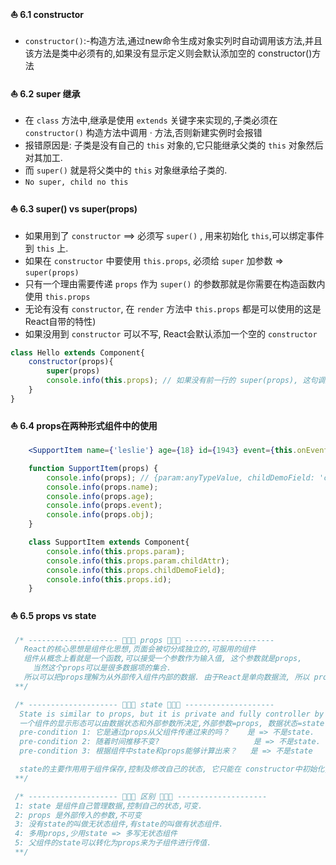 #### ⛵ 6.1 constructor
- `constructor()`:-构造方法,通过new命令生成对象实列时自动调用该方法,并且该方法是类中必须有的,如果没有显示定义则会默认添加空的 constructor()方法


#### ⛵ 6.2 super 继承
- 在 `class` 方法中,继承是使用 `extends` 关键字来实现的,子类必须在 `constructor()` 构造方法中调用 · 方法,否则新建实例时会报错
- 报错原因是: 子类是没有自己的 `this` 对象的,它只能继承父类的 `this` 对象然后对其加工. 
- 而 `super()` 就是将父类中的 `this` 对象继承给子类的. 
- `No super, child no this`

#### ⛵ 6.3 super() vs super(props)
- 如果用到了 `constructor` ==> 必须写 `super()` , 用来初始化 `this`,可以绑定事件到 `this` 上.
- 如果在 `constructor` 中要使用 `this.props`, 必须给 `super` 加参数 => `super(props)` 
- 只有一个理由需要传递 `props` 作为 `super()` 的参数那就是你需要在构造函数内使用 `this.props`
- 无论有没有 `constructor`, 在 `render` 方法中 `this.props` 都是可以使用的这是React自带的特性)
- 如果没用到 `constructor` 可以不写, React会默认添加一个空的 `constructor`
```js
class Hello extends Component{
    constructor(props){
        super(props)
        console.info(this.props); // 如果没有前一行的 super(props), 这句调用会出错
    }
}
```

#### ⛵ 6.4 props在两种形式组件中的使用
```jsx
    <SupportItem name={'leslie'} age={18} id={1943} event={this.onEventHandle} obj={id:1, gender:'male'}></SupportItem>

    function SupportItem(props) {
        console.info(props); // {param:anyTypeValue, childDemoField: 'childDemoField', id:"1943"}
        console.info(props.name);
        console.info(props.age);
        console.info(props.event);
        console.info(props.obj);
    }

    class SupportItem extends Component{
        console.info(this.props.param);
        console.info(this.props.param.childAttr);
        console.info(this.props.childDemoField);
        console.info(this.props.id);
    }
```

#### ⛵ 6.5 props vs state

 ```javascript
  /* -------------------- 🎃🎃🎃 props 🎃🎃🎃 --------------------
    React的核心思想是组件化思想,页面会被切分成独立的,可服用的组件
    组件从概念上看就是一个函数,可以接受一个参数作为输入值, 这个参数就是props,
      当然这个props可以是很多数据项的集合.
    所以可以把props理解为从外部传入组件内部的数据. 由于React是单向数据流, 所以 props 基本上就是父组件向子组件传递的数据.
  **/

  /* -------------------- 🎃🎃🎃 state 🎃🎃🎃 --------------------
   State is similar to props, but it is private and fully controller by the component.
   一个组件的显示形态可以由数据状态和外部参数所决定,外部参数=props, 数据状态=state.
   pre-condition 1: 它是通过props从父组件传递过来的吗？    是 => 不是state.
   pre-condition 2: 随着时间推移不变?                     是 => 不是state.
   pre-condition 3: 根据组件中state和props能够计算出来？   是 => 不是state

   state的主要作用用于组件保存,控制及修改自己的状态, 它只能在 constructor中初始化,它是组件的私有属性,不可通过外部访问和修改,只能通过组件内部的this.setState()来修改,修改state属性会导致组件的重新渲染.
  **/

  /* -------------------- 🔗🔗🔗 区别 🔗🔗🔗 --------------------
  1: state 是组件自己管理数据,控制自己的状态,可变.
  2: props 是外部传入的参数,不可变
  3: 没有state的叫做无状态组件,有state的叫做有状态组件.
  4: 多用props,少用state => 多写无状态组件
  5: 父组件的state可以转化为props来为子组件进行传值.
  **/
  ```
 